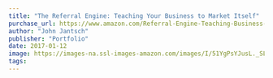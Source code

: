 ```yaml
---
title: "The Referral Engine: Teaching Your Business to Market Itself"
purchase_url: https://www.amazon.com/Referral-Engine-Teaching-Business-Market/dp/1591844428%3FSubscriptionId%3DAKIAIVZLK2PABGQI2KAQ%26tag%3Deverrail-20%26linkCode%3Dxm2%26camp%3D2025%26creative%3D165953%26creativeASIN%3D1591844428
author: "John Jantsch"
publisher: "Portfolio"
date: 2017-01-12
image: https://images-na.ssl-images-amazon.com/images/I/51YgPsYJusL._SL75_.jpg
tags:
---
```


